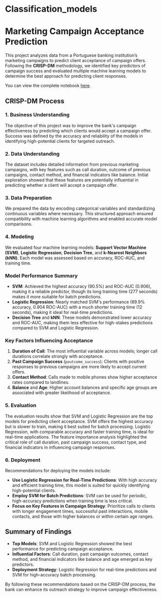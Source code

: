 # Classification_models


# Marketing Campaign Acceptance Prediction

This project analyzes data from a Portuguese banking institution’s marketing campaigns to predict client acceptance of campaign offers. Following the **CRISP-DM** methodology, we identified key predictors of campaign success and evaluated multiple machine learning models to determine the best approach for predicting client responses.

You can view the complete notebook [here](https://github.com/humbertoturpo/Classification_models/blob/main/Comparing%20Classifiers2.ipynb).


## CRISP-DM Process

### 1. Business Understanding

The objective of this project was to improve the bank's campaign effectiveness by predicting which clients would accept a campaign offer. Success was defined by the accuracy and reliability of the models in identifying high-potential clients for targeted outreach.

### 2. Data Understanding

The dataset includes detailed information from previous marketing campaigns, with key features such as call duration, outcome of previous campaigns, contact method, and financial indicators like balance. Initial exploration showed that these features are potentially influential in predicting whether a client will accept a campaign offer.

### 3. Data Preparation

We prepared the data by encoding categorical variables and standardizing continuous variables where necessary. This structured approach ensured compatibility with machine learning algorithms and enabled accurate model comparisons.

### 4. Modeling

We evaluated four machine learning models: **Support Vector Machine (SVM)**, **Logistic Regression**, **Decision Tree**, and **k-Nearest Neighbors (kNN)**. Each model was assessed based on accuracy, ROC-AUC, and training time.

### Model Performance Summary

- **SVM**: Achieved the highest accuracy (90.5%) and ROC-AUC (0.906), making it a reliable predictor, though its long training time (277 seconds) makes it more suitable for batch predictions.
- **Logistic Regression**: Nearly matched SVM's performance (89.9% accuracy, 0.904 ROC-AUC) with a much shorter training time (12 seconds), making it ideal for real-time predictions.
- **Decision Tree** and **kNN**: These models demonstrated lower accuracy and ROC-AUC, making them less effective for high-stakes predictions compared to SVM and Logistic Regression.

### Key Factors Influencing Acceptance

1. **Duration of Call**: The most influential variable across models; longer call durations correlate strongly with acceptance.
2. **Past Campaign Success** (`poutcome_success`): Clients with positive responses to previous campaigns are more likely to accept current offers.
3. **Contact Method**: Calls made to mobile phones show higher acceptance rates compared to landlines.
4. **Balance** and **Age**: Higher account balances and specific age groups are associated with greater likelihood of acceptance.

### 5. Evaluation

The evaluation results show that SVM and Logistic Regression are the top models for predicting client acceptance. SVM offers the highest accuracy but is slower to train, making it best suited for batch processing. Logistic Regression, with comparable accuracy and faster training time, is ideal for real-time applications. The feature importance analysis highlighted the critical role of call duration, past campaign success, contact type, and financial indicators in influencing campaign responses.

### 6. Deployment

Recommendations for deploying the models include:

- **Use Logistic Regression for Real-Time Predictions**: With high accuracy and efficient training time, this model is suited for quickly identifying high-potential clients.
- **Employ SVM for Batch Predictions**: SVM can be used for periodic, high-accuracy predictions when training time is less critical.
- **Focus on Key Features in Campaign Strategy**: Prioritize calls to clients with longer engagement times, successful past interactions, mobile contacts, and those with higher balances or within certain age ranges.

## Summary of Findings

- **Top Models**: SVM and Logistic Regression showed the best performance for predicting campaign acceptance.
- **Influential Factors**: Call duration, past campaign outcomes, contact method, and financial indicators like balance and age emerged as key predictors.
- **Deployment Strategy**: Logistic Regression for real-time predictions and SVM for high-accuracy batch processing.

By following these recommendations based on the CRISP-DM process, the bank can enhance its outreach strategy to improve campaign effectiveness.

